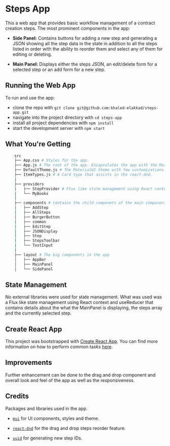 # Steps App

This a web app that provides basic workflow management of a contract creation steps.
The most prominent components in the app:

- **Side Panel:** Contains buttons for adding a new step and generating a JSON showing all the step data in the state in addition to all the steps listed in order with the ability to reorder them and select any of them for editing or deleting.

- **Main Panel:** Displays either the steps JSON, an edit/delete form for a selected step or an add form for a new step.

## Running the Web App

To run and use the app:

- clone the repo with `git clone git@github.com:khaled-elakkad/steps-app.git`
- navigate into the project directory with `cd steps-app`
- install all project dependencies with `npm install`
- start the development server with `npm start`

## What You're Getting

```bash
    src
    ├── App.css # Styles for the app.
    ├── App.js # The root of the app. Encapsulates the app with the Material UI theme, the react-dnd provider as well as the React context provider that manages the state.
    ├── DefaultTheme.js # The MaterialUI theme with few customizations.
    ├── ItemTypes.js # A Card type that assists in the react-dnd.
    |
    ├── providers
    |   ├── StepProvider # Flux like state management using React context and useReducer
    |   └── MyBooks
    |
    ├── components # contains the child componets of the main components
    |   ├── AddStep
    |   ├── AllSteps
    │   ├── BurgerButton
    |   ├── common
    |   ├── EditStep
    |   ├── JSONDisplay
    |   ├── Step
    |   ├── StepsToolbar
    |   └── TextInput
    |
    ├── layout # The big components in the app
    │   ├── AppBar
    │   ├── MainPanel
    │   └── SidePanel
```

## State Management

No external libraries were used for state management. What was used was a Flux like state management using React context and useReducer that contains details about the what the MainPanel is displaying, the steps array and the currently selected step.

## Create React App

This project was bootstrapped with [Create React App](https://github.com/facebookincubator/create-react-app). You can find more information on how to perform common tasks [here](https://github.com/facebookincubator/create-react-app/blob/master/packages/react-scripts/template/README.md).

## Improvements

Further enhancement can be done to the drag and drop component and overall look and feel of the app as well as the responsiveness.

## Credits

Packages and libraries used in the app.

- [`mui`](https://mui.com/) for UI components, styles and theme.

- [`react-dnd`](https://react-dnd.github.io/react-dnd) for the drag and drop steps reorder feature.

- [`uuid`](https://github.com/uuidjs/uuid) for generating new step IDs.
